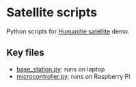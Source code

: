 # Satellite scripts

Python scripts for [Humanitie satellite](http://humanitiesatellite.com/) demo.

## Key files

- [base_station.py](../../blob/master/base_station.py): runs on laptop
- [microcontroller.py](../../blob/master/microcontroller.py): runs on Raspberry Pi